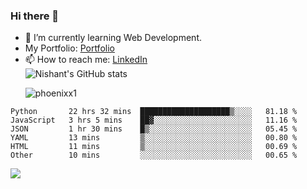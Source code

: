 ### Hi there 👋

<!--
**phoenixx1/phoenixx1** is a ✨ _special_ ✨ repository because its `README.md` (this file) appears on your GitHub profile.

Here are some ideas to get you started:

- 🔭 I’m currently working on ...
- 🌱 I’m currently learning ...
- 👯 I’m looking to collaborate on ...
- 🤔 I’m looking for help with ...
- 💬 Ask me about ...
- 📫 How to reach me: ...
- 😄 Pronouns: ...
- ⚡ Fun fact: ...
-->
- 🌱 I’m currently learning Web Development.
- My Portfolio: [Portfolio](https://phoenixx1.github.io/)
- 📫 How to reach me: [LinkedIn](https://www.linkedin.com/in/nishant-saxena-2609/)  
![Nishant's GitHub stats](https://github-readme-stats.vercel.app/api?username=phoenixx1&count_private=true)<p><img align="center" src="https://github-readme-streak-stats.herokuapp.com/?user=phoenixx1&" alt="phoenixx1" /></p>  
<!--START_SECTION:waka-->

```text
Python       22 hrs 32 mins  ████████████████████▒░░░░   81.18 %
JavaScript   3 hrs 5 mins    ██▓░░░░░░░░░░░░░░░░░░░░░░   11.16 %
JSON         1 hr 30 mins    █▒░░░░░░░░░░░░░░░░░░░░░░░   05.45 %
YAML         13 mins         ▒░░░░░░░░░░░░░░░░░░░░░░░░   00.80 %
HTML         11 mins         ▒░░░░░░░░░░░░░░░░░░░░░░░░   00.69 %
Other        10 mins         ░░░░░░░░░░░░░░░░░░░░░░░░░   00.65 %
```

<!--END_SECTION:waka-->

![](https://komarev.com/ghpvc/?username=phoenixx1&style=plastic)

<!-- ![Visitor Count](https://profile-counter.glitch.me/phoenixx1/count.svg) -->
